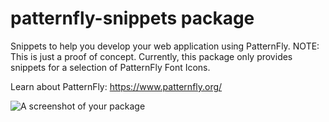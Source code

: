 # patternfly-snippets package

Snippets to help you develop your web application using PatternFly.
NOTE: This is just a proof of concept. Currently, this package only provides snippets for a selection of PatternFly Font Icons.

Learn about PatternFly: https://www.patternfly.org/

![A screenshot of your package](https://www.patternfly.org/assets/img/patternfly-orb.svg)
